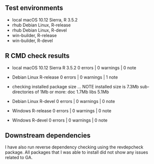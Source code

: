 ## Test environments

* local macOS 10.12 Sierra, R 3.5.2
* rhub Debian Linux, R-release
* rhub Debian Linux, R-devel
* win-builder, R-release
* win-builder, R-devel

## R CMD check results

- local macOS 10.12 Sierra R 3.5.2
0 errors | 0 warnings | 0 note

- Debian Linux R-release
0 errors | 0 warnings | 1 note

* checking installed package size ... NOTE
  installed size is  7.3Mb
  sub-directories of 1Mb or more:
    doc    1.7Mb
    libs   5.1Mb
    
- Debian Linux R-devel
0 errors | 0 warnings | 0 note

- Windows R-release
0 errors | 0 warnings | 0 note

- Windows R-devel
0 errors | 0 warnings | 0 note


## Downstream dependencies

I have also run reverse dependency checking using the revdepcheck package. 
All packages that I was able to install did not show any issues related to GA.

